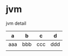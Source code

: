 # jvm
jvm detail

| a    | b    | c    | d    |
| ---- | ---- | ---- | ---- |
| aaa  | bbb  | ccc  | ddd  |
|      |      |      |      |

